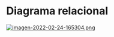 # Diagrama relacional

[![imagen-2022-02-24-165304.png](https://i.postimg.cc/ZRGt7v3b/imagen-2022-02-24-165304.png)](https://postimg.cc/tZNM7T2w)
